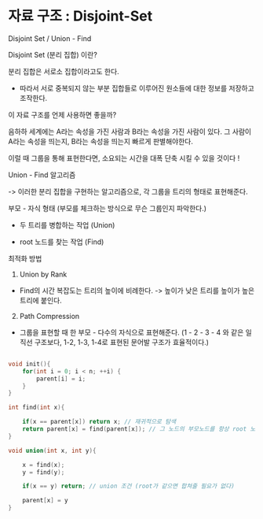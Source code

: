 # 자료 구조 : Disjoint-Set

Disjoint Set / Union - Find

Disjoint Set (분리 집합) 이란?

분리 집합은 서로소 집합이라고도 한다.
- 따라서 서로 중복되지 않는 부분 집합들로 이루어진 원소들에 대한 정보를 저장하고 조작한다.

이 자료 구조를 언제 사용하면 좋을까?

음하하 세계에는 A라는 속성을 가진 사람과 B라는 속성을 가진 사람이 있다. 
그 사람이 A라는 속성을 띄는지, B라는 속성을 띄는지 빠르게 판별해야한다.

이럴 때 그룹을 통해 표현한다면, 소요되는 시간을 대폭 단축 시킬 수 있을 것이다 !

Union - Find 알고리즘

-> 이러한 분리 집합을 구현하는 알고리즘으로, 각 그룹을 트리의 형태로 표현해준다.


부모 - 자식 형태 (부모를 체크하는 방식으로 무슨 그룹인지 파악한다.)

- 두 트리를 병합하는 작업 (Union)

- root 노드를 찾는 작업 (Find)

최적화 방법

1. Union by Rank

- Find의 시간 복잡도는 트리의 높이에 비례한다.
  -> 높이가 낮은 트리를 높이가 높은 트리에 붙인다.

2. Path Compression

- 그룹을 표현할 때 한 부모 - 다수의 자식으로 표현해준다.
(1 - 2 - 3 - 4 와 같은 일직선 구조보다, 1-2, 1-3, 1-4로 표현된 문어발 구조가 효율적이다.)

```cpp

void init(){
    for(int i = 0; i < n; ++i) {
        parent[i] = i;
    }
}

int find(int x){

    if(x == parent[x]) return x; // 재귀적으로 탐색
    return parent[x] = find(parent[x]); // 그 노드의 부모노드를 항상 root 노드로 바꿔준다.
}

void union(int x, int y){

    x = find(x);
    y = find(y);

    if(x == y) return; // union 조건 (root가 같으면 합쳐줄 필요가 없다)

    parent[x] = y
}

```
